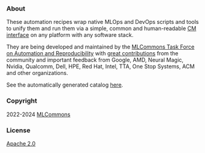 ### About

These automation recipes wrap native MLOps and DevOps scripts and tools to unify them and run them 
via a simple, common and human-readable [CM interface](https://github.com/mlcommons/ck) 
on any platform with any software stack.

They are being developed and maintained by the [MLCommons Task Force on Automation and Reproducibility](../../docs/taskforce.md)
with [great contributions](../../CONTRIBUTING.md) from the community and important feedback from Google, AMD, Neural Magic, Nvidia, Qualcomm, Dell, HPE, 
Red Hat, Intel, TTA, One Stop Systems, ACM and other organizations.

See the automatically generated catalog [here](https://github.com/mlcommons/ck/blob/master/docs/list_of_scripts.md).

### Copyright

2022-2024 [MLCommons](https://mlcommons.org)

### License

[Apache 2.0](LICENSE.md)
